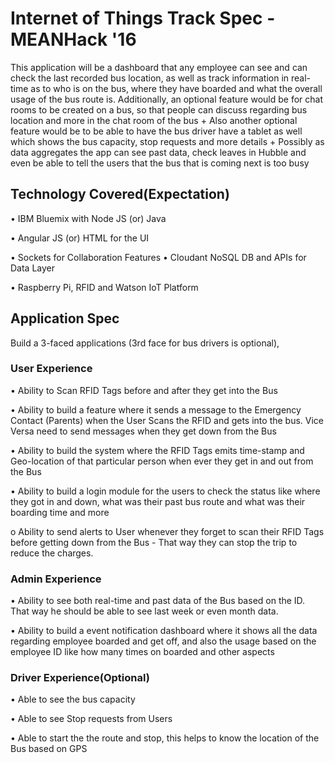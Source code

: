 # Internet of Things Track Spec - MEANHack '16

This application will be a dashboard that any employee can see and can check the last recorded bus location, as well as track information in real-time as to who is on the bus, where they have boarded and what the overall usage of the bus route is. Additionally, an optional feature would be for chat rooms to be created on a bus, so that people can discuss regarding bus location and more in the chat room of the bus + Also another optional feature would be to be able to have the bus driver have a tablet as well which shows the bus capacity, stop requests and more details + Possibly as data aggregates the app can see past data, check leaves in Hubble and even be able to tell the users that the bus that is coming next is too busy 


## Technology Covered(Expectation)

• IBM Bluemix with Node JS (or) Java

• Angular JS (or) HTML for the UI

• Sockets for Collaboration Features
• Cloudant NoSQL DB and APIs for Data Layer

• Raspberry Pi, RFID and Watson IoT Platform

## Application Spec

Build a 3-faced applications (3rd face for bus drivers is optional),

### User Experience

• Ability to Scan RFID Tags before and after they get into the Bus

• Ability to build a feature where it sends a message to the Emergency Contact (Parents) when the User Scans the RFID and gets into the bus. Vice Versa need to send messages when they get down from the Bus

•	Ability to build the system where the RFID Tags emits time-stamp and Geo-location of that particular person when ever they get in and out from the Bus

•	Ability to build a login module for the users to check the status like where they got in and down, what was their past bus route and what was their boarding time and more

o	Ability to send alerts to User whenever they forget to scan their RFID Tags before getting down from the Bus - That way they can stop the trip to reduce the charges.

### Admin Experience

•	Ability to see both real-time and past data of the Bus based on the ID. That way he should be able to see last week or even month data.

•	Ability to build a event notification dashboard where it shows all the data regarding employee boarded and get off, and also the usage based on the employee ID like how many times on boarded and other aspects

### Driver Experience(Optional)

•	Able to see the bus capacity

•	Able to see Stop requests from Users

•	Able to start the the route and stop, this helps to know the location of the Bus based on GPS
